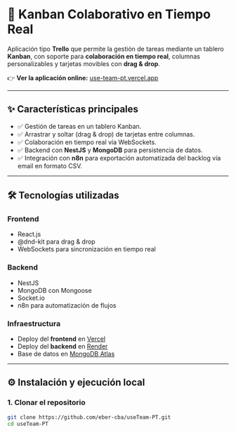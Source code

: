# 🚀 Kanban Colaborativo en Tiempo Real

Aplicación tipo **Trello** que permite la gestión de tareas mediante un tablero **Kanban**, con soporte para **colaboración en tiempo real**, columnas personalizables y tarjetas movibles con **drag & drop**.

👉 **Ver la aplicación online:** [use-team-pt.vercel.app](https://use-team-pt.vercel.app)

---

## ✨ Características principales

- ✅ Gestión de tareas en un tablero Kanban.
- ✅ Arrastrar y soltar (drag & drop) de tarjetas entre columnas.
- ✅ Colaboración en tiempo real vía WebSockets.
- ✅ Backend con **NestJS** y **MongoDB** para persistencia de datos.
- ✅ Integración con **n8n** para exportación automatizada del backlog vía email en formato CSV.

---

## 🛠️ Tecnologías utilizadas

### Frontend

- React.js
- @dnd-kit para drag & drop
- WebSockets para sincronización en tiempo real

### Backend

- NestJS
- MongoDB con Mongoose
- Socket.io
- n8n para automatización de flujos

### Infraestructura

- Deploy del **frontend** en [Vercel](https://vercel.com)
- Deploy del **backend** en [Render](https://render.com)
- Base de datos en [MongoDB Atlas](https://www.mongodb.com/atlas)

---

## ⚙️ Instalación y ejecución local

### 1. Clonar el repositorio

```bash
git clone https://github.com/eber-cba/useTeam-PT.git
cd useTeam-PT
```
